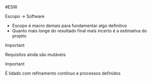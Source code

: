#ESW 

Escopo -> Software

- Escopo é macro demais para fundamentar algo definitivo
- Quanto mais longe do resultado final mais incerto é a estimativa do projeto

> [!important]  
> Requisitos ainda são mutáveis  

> [!important]  
> É lidado com refinamento contínuo e processos definidos